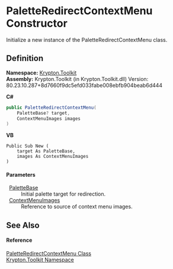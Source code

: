 # PaletteRedirectContextMenu Constructor


Initialize a new instance of the PaletteRedirectContextMenu class.



## Definition
**Namespace:** <a href="79d2eac2-21f4-54ff-7552-b20c33c30600.md">Krypton.Toolkit</a>  
**Assembly:** Krypton.Toolkit (in Krypton.Toolkit.dll) Version: 80.23.10.287+8d7660f9dc5efd033fabe008ebfb904beab6d444

**C#**
``` C#
public PaletteRedirectContextMenu(
	PaletteBase? target,
	ContextMenuImages images
)
```
**VB**
``` VB
Public Sub New ( 
	target As PaletteBase,
	images As ContextMenuImages
)
```



#### Parameters
<dl><dt>  <a href="6da77fa5-1590-4646-f2ea-70002c922aee.md">PaletteBase</a></dt><dd>Initial palette target for redirection.</dd><dt>  <a href="e2ab5372-e9f0-ed9b-e503-75ccfc6fd40c.md">ContextMenuImages</a></dt><dd>Reference to source of context menu images.</dd></dl>

## See Also


#### Reference
<a href="d4f4bee5-0a50-3d75-8329-bd99d595cff0.md">PaletteRedirectContextMenu Class</a>  
<a href="79d2eac2-21f4-54ff-7552-b20c33c30600.md">Krypton.Toolkit Namespace</a>  
